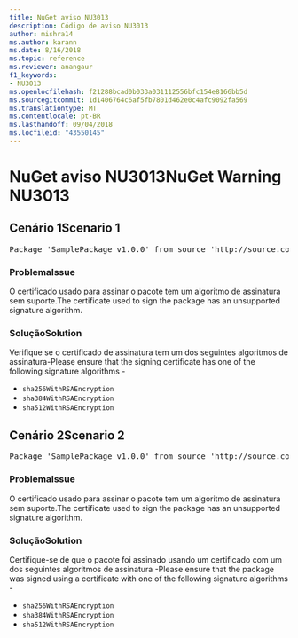 ```yaml
---
title: NuGet aviso NU3013
description: Código de aviso NU3013
author: mishra14
ms.author: karann
ms.date: 8/16/2018
ms.topic: reference
ms.reviewer: anangaur
f1_keywords:
- NU3013
ms.openlocfilehash: f21288bcad0b033a031112556bfc154e8166bb5d
ms.sourcegitcommit: 1d1406764c6af5fb7801d462e0c4afc9092fa569
ms.translationtype: MT
ms.contentlocale: pt-BR
ms.lasthandoff: 09/04/2018
ms.locfileid: "43550145"
---
```

# <a name="nuget-warning-nu3013"></a><span data-ttu-id="8f74c-103">NuGet aviso NU3013</span><span class="sxs-lookup"><span data-stu-id="8f74c-103">NuGet Warning NU3013</span></span>

## <a name="scenario-1"></a><span data-ttu-id="8f74c-104">Cenário 1</span><span class="sxs-lookup"><span data-stu-id="8f74c-104">Scenario 1</span></span>

<pre>Package 'SamplePackage v1.0.0' from source 'http://source.com/index.json': The signing certificate has an unsupported signature algorithm.</pre>

### <a name="issue"></a><span data-ttu-id="8f74c-105">Problema</span><span class="sxs-lookup"><span data-stu-id="8f74c-105">Issue</span></span>

<span data-ttu-id="8f74c-106">O certificado usado para assinar o pacote tem um algoritmo de assinatura sem suporte.</span><span class="sxs-lookup"><span data-stu-id="8f74c-106">The certificate used to sign the package has an unsupported signature algorithm.</span></span>


### <a name="solution"></a><span data-ttu-id="8f74c-107">Solução</span><span class="sxs-lookup"><span data-stu-id="8f74c-107">Solution</span></span>

<span data-ttu-id="8f74c-108">Verifique se o certificado de assinatura tem um dos seguintes algoritmos de assinatura-</span><span class="sxs-lookup"><span data-stu-id="8f74c-108">Please ensure that the signing certificate has one of the following signature algorithms -</span></span> 
* `sha256WithRSAEncryption`
* `sha384WithRSAEncryption`
* `sha512WithRSAEncryption`



## <a name="scenario-2"></a><span data-ttu-id="8f74c-109">Cenário 2</span><span class="sxs-lookup"><span data-stu-id="8f74c-109">Scenario 2</span></span>

<pre>Package 'SamplePackage v1.0.0' from source 'http://source.com/index.json': The primary signature's certificate has an unsupported signature algorithm.</pre>

### <a name="issue"></a><span data-ttu-id="8f74c-110">Problema</span><span class="sxs-lookup"><span data-stu-id="8f74c-110">Issue</span></span>

<span data-ttu-id="8f74c-111">O certificado usado para assinar o pacote tem um algoritmo de assinatura sem suporte.</span><span class="sxs-lookup"><span data-stu-id="8f74c-111">The certificate used to sign the package has an unsupported signature algorithm.</span></span>


### <a name="solution"></a><span data-ttu-id="8f74c-112">Solução</span><span class="sxs-lookup"><span data-stu-id="8f74c-112">Solution</span></span>

<span data-ttu-id="8f74c-113">Certifique-se de que o pacote foi assinado usando um certificado com um dos seguintes algoritmos de assinatura -</span><span class="sxs-lookup"><span data-stu-id="8f74c-113">Please ensure that the package was signed using a certificate with one of the following signature algorithms -</span></span> 
* `sha256WithRSAEncryption`
* `sha384WithRSAEncryption`
* `sha512WithRSAEncryption`


